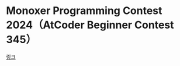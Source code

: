 # Monoxer Programming Contest 2024（AtCoder Beginner Contest 345）

[링크](https://atcoder.jp/contests/abc345)
